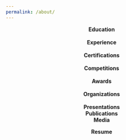 ```yaml
---
permalink: /about/
---
```


<!--
I'm an undergraduate Honors student at the University of South Alabama majoring in Computer Science and minoring in Mathematics.
{: style="text-align: justify;"}

I very actively participate on my university's campus through our student organizations. I am currently the Tutoring Chair of our chapter of the [Association for Computing Machinery (ACM)](/about/organizations/#association-for-computing-machinery), which allows me to coordinate tutors in the School of Computing to work with students one-on-one. Additionally, I am one of two elected [Student Government Association (SGA)](/about/organizations/#student-government-association) Senators representing the USA School of Computing. My duties as part of the student Legislature include participation in our Rules and Legal Affairs Committees. I am also the Secretary of our [DayZero Cyber Competition Team](/about/organizations/#dayzero-cyber-competition-team), a student organization which promotes professional development in cybersecurity through hands-on learning and experience.
{: style="text-align: justify;"}

In addition to my extra-curricular activities and participation in student organizations, I also regularly participate in local and national collegiate-level cybersecurity, programming, and Mathematical competitions. I am a national finalist in the Cyber FastTrack Program, a cybersecurity competition for which I [earned a full scholarship](/about/media/#media2) for the SANS Technology Institute Undergraduate Certificate Program in Applied Cybersecurity. I've also [twice achieved a positive score](/about/competitions/#william-lowell-putnam-mathematical-competition) in the William Lowell Putnam Mathematical competition, a contest for which the median score is often zero.
{: style="text-align: justify;"}

I also work as a research assistant for my university as part of our Computing Undergraduate Research Experience (CURE) program. As part of this program, I conduct research in the areas of circuit obfuscation and program protection. I have published my work to the [ACM Symposium on Applied Computing (SAC)](/about/publications/#pub1), presented my research at the [NSF Secure and Trustworthy Cyberspace (SaTC) Principal Investigators' Meeting](/about/presentations/#secure-and-trustworthy-cyberspace-satc-meeting) in Virginia, and been invited to attend the Workshop for Women in Cybersecurity Research (Colocated with CODASPY).
{: style="text-align: justify;"}
-->

<figure class="third">
    <a class="container" href="/about/education/">
        <i class="fas fa-graduation-cap"></i>
        <div><strong>Education</strong></div>
        <br>
    </a>
    <a class="container" href="/about/experience/">
        <i class="fas fa-briefcase"></i>
        <div><strong>Experience</strong></div>
        <br>
    </a>
    <a class="container" href="/about/certifications/">
        <i class="fas fa-certificate"></i>
        <div><strong>Certifications</strong></div>
        <br>
    </a>
    <a class="container" href="/about/competitions/">
        <i class="fas fa-trophy"></i>
        <div><strong>Competitions</strong></div>
        <br>
    </a>
    <a class="container" href="/about/awards/">
        <i class="fas fa-award"></i>
        <div><strong>Awards</strong></div>
        <br>
    </a>
    <a class="container" href="/about/organizations/">
        <i class="fas fa-users"></i>
        <div><strong>Organizations</strong></div>
        <br>
    </a>
    <a class="container" href="/about/presentations/">
        <i class="fas fa-chalkboard-teacher"></i>
        <div><strong>Presentations</strong></div>
    </a>
    <a class="container" href="/about/publications/">
        <i class="fas fa-newspaper"></i>
        <div><strong>Publications</strong></div>
    </a>
    <a class="container" href="/about/media/">
        <i class="fas fa-image"></i>
        <div><strong>Media</strong></div>
    </a>
</figure>

<figure class="third">
    <a class="container"></a>
    <a class="container" href="/assets/files/TrinityStroudResume.pdf">
        <i class="fas fa-download"></i>
        <div><strong>Resume</strong></div>
    </a>
    <a class="container"></a>
</figure>

<style>
.container {
  position: relative;
  text-align: center;
}
a {
    text-decoration: none;
}
figure > a > i {
    font-size: 75px
}
</style>
